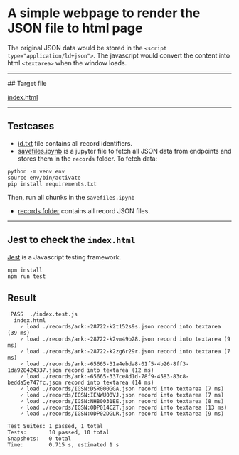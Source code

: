 # A simple webpage to render the JSON file to html page

The original JSON data would be stored in the `<script type="application/ld+json">`. The javascript would convert the content into html `<textarea>` when the window loads.

<hr/>
## Target file

[index.html](./index.html)

<hr/>

## Testcases
- [id.txt](./id.txt) file contains all record identifiers.
- [savefiles.ipynb](./savefiles.ipynb) is a jupyter file to fetch all JSON data from endpoints and stores them in the `records` folder.
To fetch data:
```
python -m venv env
source env/bin/activate
pip install requirements.txt
```
Then, run all chunks in the `savefiles.ipynb`
- [records folder](./records) contains all record JSON files.

<hr/>

## Jest to check the `index.html`

[Jest](https://jestjs.io/) is a Javascript testing framework.

```
npm install
npm run test
```

## Result
```
 PASS  ./index.test.js
  index.html
    ✓ load ./records/ark:-28722-k2t152s9s.json record into textarea (39 ms)
    ✓ load ./records/ark:-28722-k2vm49b28.json record into textarea (9 ms)
    ✓ load ./records/ark:-28722-k2zg6r29r.json record into textarea (7 ms)
    ✓ load ./records/ark:-65665-31a4ebda8-01f5-4b26-8ff3-1da928424337.json record into textarea (12 ms)
    ✓ load ./records/ark:-65665-337ce8d1d-78f9-4583-83c8-bedda5e747fc.json record into textarea (14 ms)
    ✓ load ./records/IGSN:DSR000GGA.json record into textarea (7 ms)
    ✓ load ./records/IGSN:IENWU00VJ.json record into textarea (7 ms)
    ✓ load ./records/IGSN:NHB0031EE.json record into textarea (8 ms)
    ✓ load ./records/IGSN:ODP014CZT.json record into textarea (13 ms)
    ✓ load ./records/IGSN:ODP02DGLR.json record into textarea (9 ms)

Test Suites: 1 passed, 1 total
Tests:       10 passed, 10 total
Snapshots:   0 total
Time:        0.715 s, estimated 1 s
```
